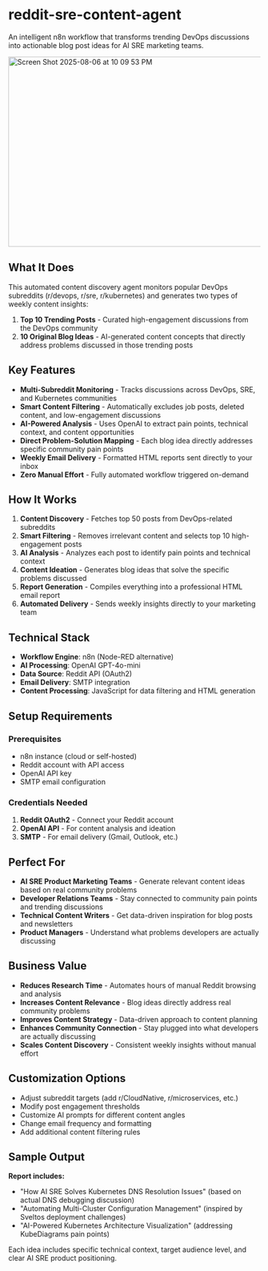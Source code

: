 # reddit-sre-content-agent
An intelligent n8n workflow that transforms trending DevOps discussions into actionable blog post ideas for AI SRE marketing teams.


<img width="888" height="380" alt="Screen Shot 2025-08-06 at 10 09 53 PM" src="https://github.com/user-attachments/assets/faf8e492-351f-4507-829a-4704261e6146" />


## What It Does

This automated content discovery agent monitors popular DevOps subreddits (r/devops, r/sre, r/kubernetes) and generates two types of weekly content insights:

1.  **Top 10 Trending Posts** - Curated high-engagement discussions from the DevOps community
2.  **10 Original Blog Ideas** - AI-generated content concepts that directly address problems discussed in those trending posts

##  Key Features

-   **Multi-Subreddit Monitoring** - Tracks discussions across DevOps, SRE, and Kubernetes communities
-   **Smart Content Filtering** - Automatically excludes job posts, deleted content, and low-engagement discussions
-   **AI-Powered Analysis** - Uses OpenAI to extract pain points, technical context, and content opportunities
-   **Direct Problem-Solution Mapping** - Each blog idea directly addresses specific community pain points
-   **Weekly Email Delivery** - Formatted HTML reports sent directly to your inbox
-   **Zero Manual Effort** - Fully automated workflow triggered on-demand

##  How It Works

1.  **Content Discovery** - Fetches top 50 posts from DevOps-related subreddits
2.  **Smart Filtering** - Removes irrelevant content and selects top 10 high-engagement posts
3.  **AI Analysis** - Analyzes each post to identify pain points and technical context
4.  **Content Ideation** - Generates blog ideas that solve the specific problems discussed
5.  **Report Generation** - Compiles everything into a professional HTML email report
6.  **Automated Delivery** - Sends weekly insights directly to your marketing team


## Technical Stack

-   **Workflow Engine**: n8n (Node-RED alternative)
-   **AI Processing**: OpenAI GPT-4o-mini
-   **Data Source**: Reddit API (OAuth2)
-   **Email Delivery**: SMTP integration
-   **Content Processing**: JavaScript for data filtering and HTML generation

## Setup Requirements

### Prerequisites

-   n8n instance (cloud or self-hosted)
-   Reddit account with API access
-   OpenAI API key
-   SMTP email configuration

### Credentials Needed

1.  **Reddit OAuth2** - Connect your Reddit account
2.  **OpenAI API** - For content analysis and ideation
3.  **SMTP** - For email delivery (Gmail, Outlook, etc.)

##   Perfect For

-   **AI SRE Product Marketing Teams** - Generate relevant content ideas based on real community problems
-   **Developer Relations Teams** - Stay connected to community pain points and trending discussions
-   **Technical Content Writers** - Get data-driven inspiration for blog posts and newsletters
-   **Product Managers** - Understand what problems developers are actually discussing

##   Business Value

-   **Reduces Research Time** - Automates hours of manual Reddit browsing and analysis
-   **Increases Content Relevance** - Blog ideas directly address real community problems
-   **Improves Content Strategy** - Data-driven approach to content planning
-   **Enhances Community Connection** - Stay plugged into what developers are actually discussing
-   **Scales Content Discovery** - Consistent weekly insights without manual effort

##   Customization Options

-   Adjust subreddit targets (add r/CloudNative, r/microservices, etc.)
-   Modify post engagement thresholds
-   Customize AI prompts for different content angles
-   Change email frequency and formatting
-   Add additional content filtering rules

##   Sample Output

**Report includes:**

-   "How AI SRE Solves Kubernetes DNS Resolution Issues" (based on actual DNS debugging discussion)
-   "Automating Multi-Cluster Configuration Management" (inspired by Sveltos deployment challenges)
-   "AI-Powered Kubernetes Architecture Visualization" (addressing KubeDiagrams pain points)

Each idea includes specific technical context, target audience level, and clear AI SRE product positioning.
